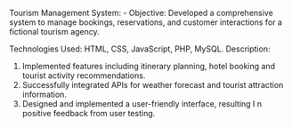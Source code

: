 Tourism Management System: -
Objective: Developed a comprehensive system to manage bookings, reservations, and customer interactions for a fictional
tourism agency.

Technologies Used: HTML, CSS, JavaScript, PHP, MySQL.
Description:
1) Implemented features including itinerary planning, hotel booking and tourist activity recommendations.
2) Successfully integrated APIs for weather forecast and tourist attraction information.
3) Designed and implemented a user-friendly interface, resulting I n positive feedback from user testing.
